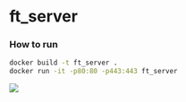 # ft_server

### How to run

```sh
docker build -t ft_server .
docker run -it -p80:80 -p443:443 ft_server
```

![](https://i.imgur.com/XjTTR0i.png)
